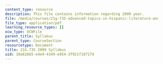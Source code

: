 ```yaml
---
content_type: resource
description: This file contains information regarding 2009 year.
file: /media/courses/21g-735-advanced-topics-in-hispanic-literature-and-film-the-films-of-luis-bunuel-fall-2013/10a62685e4e94349e9543f921f10717d_MIT21G_735F13_2009Syllabus.pdf
file_type: application/pdf
learning_resource_types: []
ocw_type: OCWFile
parent_title: Syllabus
parent_type: CourseSection
resourcetype: Document
title: 21G.735 2009 Syllabus
uid: 10a62685-e4e9-4349-e954-3f921f10717d
---
```

